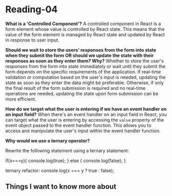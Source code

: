 # Reading-04 #

**What is a 'Controlled Component'?** 
A controlled component in React is a form element whose value is controlled by React state. This means that the value of the form element is managed by React state and updated by React in response to user input.

**Should we wait to store the users' responses from the form into state when they submit the form OR should we update the state with their responses as soon as they enter them? Why?**
Whether to store the user's responses from the form into state immediately or wait until they submit the form depends on the specific requirements of the application. If real-time validation or computation based on the user's input is needed, updating the state as soon as they enter the data might be preferable. Otherwise, if only the final result of the form submission is required and no real-time operations are needed, updating the state upon form submission can be more efficient.

**How do we target what the user is entering if we have an event handler on an input field?**
When there's an event handler on an input field in React, you can target what the user is entering by accessing the `value` property of the event object passed to the event handler function. This allows you to access and manipulate the user's input within the event handler function.

**Why would we use a ternary operator?**

Rewrite the following statement using a ternary statement:

if(x===y){
  console.log(true);
} else {
  console.log(false);
}

ternary refactor:
console.log(x === y ? true : false);


## Things I want to know more about ##